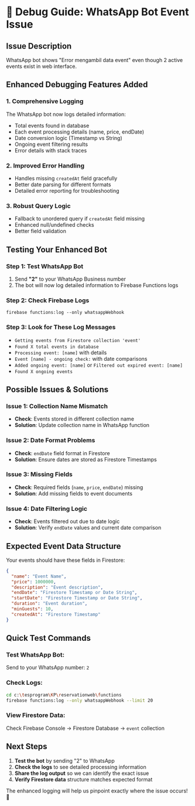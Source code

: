 # 🔧 Debug Guide: WhatsApp Bot Event Issue

## Issue Description
WhatsApp bot shows "Error mengambil data event" even though 2 active events exist in web interface.

## Enhanced Debugging Features Added

### 1. **Comprehensive Logging**
The WhatsApp bot now logs detailed information:
- Total events found in database
- Each event processing details (name, price, endDate)
- Date conversion logic (Timestamp vs String)
- Ongoing event filtering results
- Error details with stack traces

### 2. **Improved Error Handling**
- Handles missing `createdAt` field gracefully
- Better date parsing for different formats
- Detailed error reporting for troubleshooting

### 3. **Robust Query Logic**
- Fallback to unordered query if `createdAt` field missing
- Enhanced null/undefined checks
- Better field validation

## Testing Your Enhanced Bot

### **Step 1: Test WhatsApp Bot**
1. Send **"2"** to your WhatsApp Business number
2. The bot will now log detailed information to Firebase Functions logs

### **Step 2: Check Firebase Logs**
```
firebase functions:log --only whatsappWebhook
```

### **Step 3: Look for These Log Messages**
- `Getting events from Firestore collection 'event'`
- `Found X total events in database`
- `Processing event: [name]` with details
- `Event [name] - ongoing check:` with date comparisons
- `Added ongoing event: [name]` or `Filtered out expired event: [name]`
- `Found X ongoing events`

## Possible Issues & Solutions

### **Issue 1: Collection Name Mismatch**
- **Check**: Events stored in different collection name
- **Solution**: Update collection name in WhatsApp function

### **Issue 2: Date Format Problems**
- **Check**: `endDate` field format in Firestore
- **Solution**: Ensure dates are stored as Firestore Timestamps

### **Issue 3: Missing Fields**
- **Check**: Required fields (`name`, `price`, `endDate`) missing
- **Solution**: Add missing fields to event documents

### **Issue 4: Date Filtering Logic**
- **Check**: Events filtered out due to date logic
- **Solution**: Verify `endDate` values and current date comparison

## Expected Event Data Structure

Your events should have these fields in Firestore:
```json
{
  "name": "Event Name",
  "price": 1000000,
  "description": "Event description",
  "endDate": "Firestore Timestamp or Date String",
  "startDate": "Firestore Timestamp or Date String", 
  "duration": "Event duration",
  "minGuests": 10,
  "createdAt": "Firestore Timestamp"
}
```

## Quick Test Commands

### **Test WhatsApp Bot:**
Send to your WhatsApp number: `2`

### **Check Logs:**
```bash
cd c:\tesprogram\KP\reservationweb\functions
firebase functions:log --only whatsappWebhook --limit 20
```

### **View Firestore Data:**
Check Firebase Console → Firestore Database → `event` collection

## Next Steps

1. **Test the bot** by sending "2" to WhatsApp
2. **Check the logs** to see detailed processing information
3. **Share the log output** so we can identify the exact issue
4. **Verify Firestore data** structure matches expected format

The enhanced logging will help us pinpoint exactly where the issue occurs! 🎯